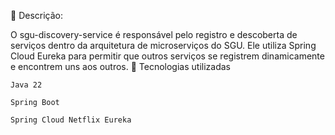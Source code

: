 📌 Descrição:

O sgu-discovery-service é responsável pelo registro e descoberta de serviços dentro da arquitetura de microserviços do SGU. Ele utiliza Spring Cloud Eureka para permitir que outros serviços se registrem dinamicamente e encontrem uns aos outros.
🚀 Tecnologias utilizadas

    Java 22

    Spring Boot

    Spring Cloud Netflix Eureka
